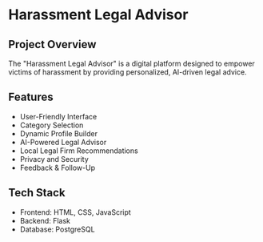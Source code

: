 # Harassment Legal Advisor

## Project Overview
The "Harassment Legal Advisor" is a digital platform designed to empower victims of harassment by providing personalized, AI-driven legal advice.

## Features
- User-Friendly Interface
- Category Selection
- Dynamic Profile Builder
- AI-Powered Legal Advisor
- Local Legal Firm Recommendations
- Privacy and Security
- Feedback & Follow-Up

## Tech Stack
- Frontend: HTML, CSS, JavaScript
- Backend: Flask
- Database: PostgreSQL
